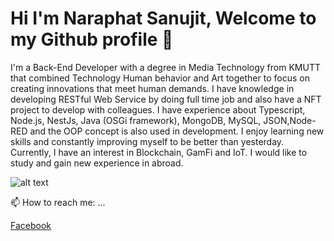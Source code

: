 # Hi I'm Naraphat Sanujit, Welcome to my Github profile 👋 


I'm a Back-End Developer with a degree in Media Technology from KMUTT that combined Technology Human behavior and Art together to focus on creating innovations that meet human demands. I have knowledge in developing RESTful Web Service by doing full time job and also have a NFT project to develop with colleagues. I have experience about Typescript, Node.js, NestJs, Java (OSGi framework), MongoDB, MySQL, JSON,Node-RED and the OOP concept is also used in development. I enjoy learning new skills and constantly improving myself to be better than yesterday. Currently, I have an interest in Blockchain, GamFi and IoT. I would like to study and gain new experience in abroad.

![alt text](https://i.ibb.co/PZK3rc3/23317.jpg "Logo Title Text 1")

 📫 How to reach me: ...
 
 [Facebook](https://www.facebook.com/Naemnaraphat19)
 



<!--
**plzdontcry19/plzdontcry19** is a ✨ _special_ ✨ repository because its `README.md` (this file) appears on your GitHub profile.

Here are some ideas to get you started:

- 🔭 I’m currently working on ...
- 
- 👯 I’m looking to collaborate on ...
- 🤔 I’m looking for help with ...
- 💬 Ask me about ...
- 📫 How to reach me: ...
- 😄 Pronouns: ...
- ⚡ Fun fact: ...
-->

